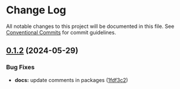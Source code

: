 # Change Log

All notable changes to this project will be documented in this file.
See [Conventional Commits](https://conventionalcommits.org) for commit guidelines.

## [0.1.2](https://github.com/turalowski/ds.ee/compare/v0.1.1...v0.1.2) (2024-05-29)


### Bug Fixes

* **docs:** update comments in packages ([1fdf3c2](https://github.com/turalowski/ds.ee/commit/1fdf3c2e89b4e09cfa58f5fdc7e47431e13f257b))
